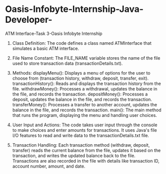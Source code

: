 # Oasis-Infobyte-Internship-Java-Developer-
ATM Interface-Task 3-Oasis Infobyte Internship

1. Class Definition:
The code defines a class named ATMInterface that simulates a basic ATM interface.

2. File Name Constant:
The FILE_NAME variable stores the name of the file used to store transaction data (transactionDetails.txt).

3. Methods:
displayMenu(): Displays a menu of options for the user to choose from (transaction history, withdraw, deposit, transfer, exit).
transactionHistory(): Reads and displays the transaction history from the file.
withdrawMoney(): Processes a withdrawal, updates the balance in the file, and records the transaction.
depositMoney(): Processes a deposit, updates the balance in the file, and records the transaction.
transferMoney(): Processes a transfer to another account, updates the balance in the file, and records the transaction.
main(): The main method that runs the program, displaying the menu and handling user choices.

4. User Input and Actions:
The code takes user input through the console to make choices and enter amounts for transactions.
It uses Java's file I/O features to read and write data to the transactionDetails.txt file.

5. Transaction Handling:
Each transaction method (withdraw, deposit, transfer) reads the current balance from the file, updates it based on the transaction, and writes the updated balance back to the file.
Transactions are also recorded in the file with details like transaction ID, account number, amount, and date.
